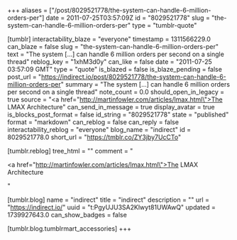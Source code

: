 +++
aliases = ["/post/8029521778/the-system-can-handle-6-million-orders-per"]
date = 2011-07-25T03:57:09Z
id = "8029521778"
slug = "the-system-can-handle-6-million-orders-per"
type = "tumblr-quote"

[tumblr]
interactability_blaze = "everyone"
timestamp = 1311566229.0
can_blaze = false
slug = "the-system-can-handle-6-million-orders-per"
text = "The system [&hellip;] can handle 6 million orders per second on a single thread"
reblog_key = "1xhM3d0y"
can_like = false
date = "2011-07-25 03:57:09 GMT"
type = "quote"
is_blazed = false
is_blaze_pending = false
post_url = "https://indirect.io/post/8029521778/the-system-can-handle-6-million-orders-per"
summary = "The system […] can handle 6 million orders per second on a single thread"
note_count = 0.0
should_open_in_legacy = true
source = "<a href=\"http://martinfowler.com/articles/lmax.html\">The LMAX Architecture</a>"
can_send_in_message = true
display_avatar = true
is_blocks_post_format = false
id_string = "8029521778"
state = "published"
format = "markdown"
can_reblog = false
can_reply = false
interactability_reblog = "everyone"
blog_name = "indirect"
id = 8029521778.0
short_url = "https://tmblr.co/ZY3jby7UcCTo"

[tumblr.reblog]
tree_html = ""
comment = "<p><a href=\"http://martinfowler.com/articles/lmax.html\">The LMAX Architecture</a></p>"

[tumblr.blog]
name = "indirect"
title = "indirect"
description = ""
url = "https://indirect.io/"
uuid = "t:PgyUJU3SA2Klwyt81UWAwQ"
updated = 1739927643.0
can_show_badges = false

[tumblr.blog.tumblrmart_accessories]
+++
